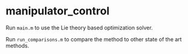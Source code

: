 # manipulator_control

Run `main.m` to use the Lie theory based optimization solver.

Run `run_comparisons.m` to compare the method to other state of the art methods.